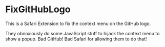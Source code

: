 FixGitHubLogo
=============

This is a Safari Extension to fix the context menu on the GitHub logo.

They obnoxiously do some JavaScript stuff to hijack the context menu to show a popup.  Bad GitHub!  Bad Safari for allowing them to do that!
